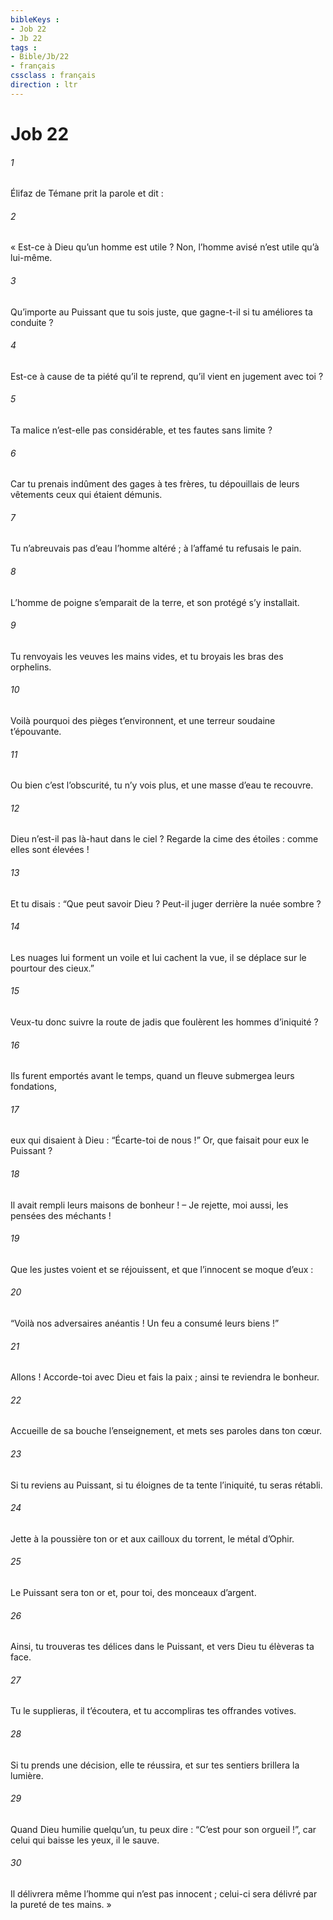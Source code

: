 ```yaml
---
bibleKeys : 
- Job 22
- Jb 22
tags : 
- Bible/Jb/22
- français
cssclass : français
direction : ltr
---
```


# Job 22

###### 1
Élifaz de Témane prit la parole et dit :
###### 2
« Est-ce à Dieu qu’un homme est utile ?
Non, l’homme avisé n’est utile qu’à lui-même.
###### 3
Qu’importe au Puissant que tu sois juste,
que gagne-t-il si tu améliores ta conduite ?
###### 4
Est-ce à cause de ta piété qu’il te reprend,
qu’il vient en jugement avec toi ?
###### 5
Ta malice n’est-elle pas considérable,
et tes fautes sans limite ?
###### 6
Car tu prenais indûment des gages à tes frères,
tu dépouillais de leurs vêtements ceux qui étaient démunis.
###### 7
Tu n’abreuvais pas d’eau l’homme altéré ;
à l’affamé tu refusais le pain.
###### 8
L’homme de poigne s’emparait de la terre,
et son protégé s’y installait.
###### 9
Tu renvoyais les veuves les mains vides,
et tu broyais les bras des orphelins.
###### 10
Voilà pourquoi des pièges t’environnent,
et une terreur soudaine t’épouvante.
###### 11
Ou bien c’est l’obscurité, tu n’y vois plus,
et une masse d’eau te recouvre.
###### 12
Dieu n’est-il pas là-haut dans le ciel ?
Regarde la cime des étoiles : comme elles sont élevées !
###### 13
Et tu disais : “Que peut savoir Dieu ?
Peut-il juger derrière la nuée sombre ?
###### 14
Les nuages lui forment un voile et lui cachent la vue,
il se déplace sur le pourtour des cieux.”
###### 15
Veux-tu donc suivre la route de jadis
que foulèrent les hommes d’iniquité ?
###### 16
Ils furent emportés avant le temps,
quand un fleuve submergea leurs fondations,
###### 17
eux qui disaient à Dieu : “Écarte-toi de nous !”
Or, que faisait pour eux le Puissant ?
###### 18
Il avait rempli leurs maisons de bonheur !
– Je rejette, moi aussi, les pensées des méchants !
###### 19
Que les justes voient et se réjouissent,
et que l’innocent se moque d’eux :
###### 20
“Voilà nos adversaires anéantis !
Un feu a consumé leurs biens !”
###### 21
Allons ! Accorde-toi avec Dieu et fais la paix ;
ainsi te reviendra le bonheur.
###### 22
Accueille de sa bouche l’enseignement,
et mets ses paroles dans ton cœur.
###### 23
Si tu reviens au Puissant,
si tu éloignes de ta tente l’iniquité, tu seras rétabli.
###### 24
Jette à la poussière ton or
et aux cailloux du torrent, le métal d’Ophir.
###### 25
Le Puissant sera ton or
et, pour toi, des monceaux d’argent.
###### 26
Ainsi, tu trouveras tes délices dans le Puissant,
et vers Dieu tu élèveras ta face.
###### 27
Tu le supplieras, il t’écoutera,
et tu accompliras tes offrandes votives.
###### 28
Si tu prends une décision, elle te réussira,
et sur tes sentiers brillera la lumière.
###### 29
Quand Dieu humilie quelqu’un,
tu peux dire : “C’est pour son orgueil !”,
car celui qui baisse les yeux, il le sauve.
###### 30
Il délivrera même l’homme qui n’est pas innocent ;
celui-ci sera délivré par la pureté de tes mains. »

